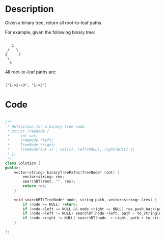 # Description 


Given a binary tree, return all root-to-leaf paths.

For example, given the following binary tree:

```

   1
 /   \
2     3
 \
  5

```

All root-to-leaf paths are:

```

["1->2->3", "1->3"]

```

# Code

```cpp

/**
 * Definition for a binary tree node.
 * struct TreeNode {
 *     int val;
 *     TreeNode *left;
 *     TreeNode *right;
 *     TreeNode(int x) : val(x), left(NULL), right(NULL) {}
 * }; 
 */
class Solution {
public:
    vector<string> binaryTreePaths(TreeNode* root) {
        vector<string> res;
        searchBT(root, "", res);
        return res;
    }
    
    void searchBT(TreeNode* node, string path, vector<string> &res) {
        if (node == NULL) return;
        if (node->left == NULL && node->right == NULL) res.push_back(path + to_string(node->val));
        if (node->left != NULL) searchBT(node->left, path + to_string(node->val) + "->", res);
        if (node->right != NULL) searchBT(node -> right, path + to_string(node->val) + "->", res);
    }
    
};

```
